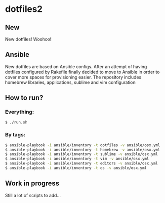 # dotfiles2

## New

New dotfiles! Woohoo!

## Ansible

New dotfiles are based on Ansible configs. After an attempt of having dotfiles configured by Rakefile finally decided to move to Ansible in order to cover more spaces for provisioning easier. The repository includes homebrew libraries, applications, sublime and vim configuration

## How to run?

### Everything:

```sh
$ ./run.sh
```

### By tags:

```sh
$ ansible-playbook -i ansible/inventory -t dotfiles -v ansible/osx.yml
$ ansible-playbook -i ansible/inventory -t homebrew -v ansible/osx.yml
$ ansible-playbook -i ansible/inventory -t sublime -v ansible/osx.yml
$ ansible-playbook -i ansible/inventory -t vim -v ansible/osx.yml
$ ansible-playbook -i ansible/inventory -t editors -v ansible/osx.yml
$ ansible-playbook -i ansible/inventory -t os -v ansible/osx.yml
```

## Work in progress

Still a lot of scripts to add...
